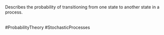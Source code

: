 Describes the probability of transitioning from one state to another state in a process.

######
#ProbabilityTheory #StochasticProcesses